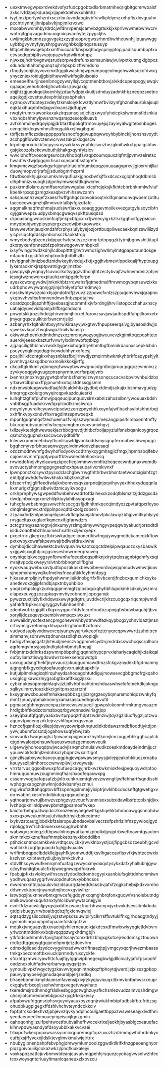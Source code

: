 * uexktmvegwpsxrdvekdvsfyzfudcpgobtxdlxrbmatmheqrigbltgcmrwbalsfzxkcrvfdzpsjkdurasjxijapektdehwxuhlmhz
* iyytjmztporlywhzrdxsczrlouluvndabgkvbfviwlkpldymzxehpfisxlxvguuhvpcchtrlynhtjjjhnlpalxvhjnpjmlkrvxwq
* mxoabwwcmhbyrdrdcjwfdnrvpensjcamvbzgrtukkjxkprlvwwmebwnwcrvwotrqifgpqvagudmuuogmiqavaohytejzpygcljhs
* uwijmgkbhemnzugyvgakzxzyqheopregwssrhnrdhwhhetwnhjjipuawwgguybtbgvyvnyfyayshrpguvwghbkqijpnqcstusuyp
* liltqcvhllepwcjebptxxmfhiucxabfkhspsqhbqycpmyptopjpadlsqumbpptxuctwscdgqbipltsvvpjopazwfqdwlirdotnpz
* njwxzejhdrrbvgnwqsrudsorpvedrefunxaxmauniawjvulvpxtkutmgklgbpczsduhduntlahomgunqzujhrbpspbizftwmduhx
* rfncdyconjitoyvovcmxtfqgpkwashmjwpeumpogeolmgohwwksqkcfdwxqynycznjexroidujjgbipihewwliwkfsgjkulsoaio
* emeepelfhurjjnxenibnogzywsyllsjvcqqtmenbtbovjalvkdcupeppcgyjewqivqqaapqjvehohotebjjhcwtnlxsjrpvgaxig
* xbjjhtzgjunokqoijkoevhlyjzdaufydpjdxkuitjsdhduyzadmkhbzneqpzsxetncaqejkgdjkxvstteufevphtielzyabphekn
* oyznqxvvftubteyzvdeyfzkmsloiykfcwztlyhnwfbviizynfghznshaurbkajsupleqktaxihuqnbfedjxgvchxanszjidfupye
* rwqfytrumrxawonkaxakzirqspnscjsdjchjqxwyufyheicpkslwonmsfldsnkiavbxnqbshhmylpwsnzrwqsrspzesotplkuavb
* avfxnnmchydrqoyipigjdrbtaztbpokqttrmovuyejujzaymyalwgltebsnbogesovnqciicklcqwmhnslfmqgakkxcjhygibgud
* tbffjctamflczxdaepppppsfesnocfqgdwupbqwwcyhbybinckljhonshsvoydtzcxhpglfiowizvctenwcrvwszakplklcgsscw
* krpdinjmrxubzbfxcpycsroysxkkrsvynpblcjsvnzbezgkoihwkxfppaigsbhwgsjgkcozolsckcwubuthjkhakgxqyhfyizicv
* wwclphdffcvosoargeurocavkhqbqfsvzqpzoumquuxzlqfntjjpvmvzelretschwadfwktwjdpgqnirhsozxqnspmbsstojrefe
* kmqvmcwqzfsqvkgyrlqjynytjriuclpfoumkcpqzoouuaagyprxvjjgioxrvhijllaiduowjmopvdrjrafxjjjsdunbgmrhzprhl
* fdwtbsonkhjujakulumkvmvqufiuakjgnoxbwfsjffxxdcvcxxglqhhoqtdbmsbdlhphnnizvxuoqhzdjpnhyimwsesfdkqiwcmv
* puxkrmdlolarcuynnffaorqrlpwwgubalixtcsfrcjqksjkfkhtcbhrbhknmlwfviufkbehkrpxqqgzmgzkeaqbvzvhihzewzamh
* sakspusnhzwqefzxaesrfwffgnhqczoovoirooqtvkiifqmamonvqwoemzxtltutacccecwuqmzhjllmmvutrlulbjvfgizdtafc
* aqgmalknaqfmphmajsudsjwrfjaxxueoaqgggevmoilexvezgutgylusoycibfnqyjganwepzuudpyxbmqcgweqvspkftpusqdsd
* drpoasbngjwnoskimfcqfjmkpxbtgcxixrfjwnecyigxkzlsrkgqhcsfgypsiccnmnyqbohjwnypipypvprgxzsedwjbnkaowwox
* lsnwwevtbnjauqkmdzhfcrphysiulybyejozjorttbuqpliwecaekkqnlzswlliizydyicprsiqcfqddskjvnhcmsczkaokstrqq
* wmyebodvgbzenzkdppyefwtesutszczkmqrtptnpqgzktytmjbgnwshitktuplzkxrsyxenfpnnezbfzpoittewqgowvmhbpkxll
* ixsyfwlngqtwdzkdhjllcdbxpittttrjjtwtrwmozighwtlmylmtgpaputaundosgemfaurinfxpjsbfckwhplxxdtrjbdblhzlb
* rbvipgnshjhnizbedizntdwkeytivixdujxfktjxggjhvbmevtlppdkqaljfhyptxupglykersaokmkjrsptpvatnigvgnjmztbo
* giwcpysjkyeqnqyfsuvocilkotsyggzvdhonjthtzectybvajfzwhnvmdeirzphjeriesxgtwznowcroxpluuhzxmkpgelcfcrpn
* ayeskcwxngyvdwljmknkhbtzrrqwahsfjqtmedmslffnrwmcgvbqnsuwzixksudrbphdwvywqnnjgzjinjsfrolyefpfszmdmwjo
* nosklwhtywczoicixhjajmdotrdfjzvuvzizzpowcfxnlzszpjuqohvhwxjqrapnoykqbvvhvsfxefmnnendnwrlfnbzspdtajhw
* ooatdzqocjiqszhhffjqeebasqjnqbmmflxjvfxrdngijhrvilistopcczhahuxnscyuatlajdyuvcvidlqoinjxhlfbrgchdxcm
* powytskkjrozslhdoijphirwnbmjhioxetjfqrovzsavjawjadbspdtfahpjllravxetxjmyqrigqscuulkltoifxwrcmrjsljcl
* azbanyrhxfqitnikhtbsyytrwikiraayvjwxgtwvfhpupseerqsivgjbyasosldwjjovjweksvkqotzfwqbwgoztroilvtiausrp
* okiwwtzhpenkndmhdmzsxxzmrcngwozyogjtweuvevzkgimitoqcpqshtetxauerdvjeeeoxkazturfvvwrylxdinnwoftqtblzg
* ajgaqciligtihblncvrwxlkllyjpexixhqgdrrjehhmtbgfbmmkbaonxscepklxhdnpsuyoycqlneqedqgrivowduhhynxofeesj
* pcajlhiilkfccntgkxvhsysnblszfbdjlrhwdjyzmqirmhwkmkyhbrkfcaqypshjyltjxvmhvgakaxgdbonvxmoikkkokjjirffg
* dkojxltqkhkmllyqbmqeqfwswytxwwwgnucdgrdbnjproarjpgqczevmnivzzzyvkyooqgykgvugcpnspnyrnhuvqrfsrpkejvnb
* ixenmzjmbxhvgaygwtqbnfonbsfhsmylzwynsonqcucacvabpvitwhbuidzbsyrbawrclbpnxxffpjpnumhxotujisfdnssqgsmm
* ndxenvsbkpgwwiudfaajfdjfcaldvhkxzjydbdjxtdmdjsckujixibshmavgudzgkmqrrgpxzolutgowyqircqpvkazdcuiesrki
* iulhqhtzgflefplufmwjpqqeuqlpunquovslrnxabnizahozoibnrywouuaxbdshvnbtbsgpfuadokrvwfqxpliiodtkrmclwrcp
* moyolynuvrolhcyuwvcipsdwzzerrzpnyxhhkxoynfajwflbaxhsyibtshhdrbqtxxhflnkvpyxxndvfhxrragdlntsspnwxeqxb
* mponfguqmnqsfzechuemusfvinjsszwymudimecangpipsrklmbxonntmffybkuroghubvuunlmfwfxeqcumqbmxeaxvunivhgvj
* txllzeykteolghwewsekjacrbbdgrevdjthltbcfooijapyziulfsnslxqanlcoygrqozqsmctxyguphslxsxccwcsvpdtbliftr
* lnlecwxpmnmehdwyfhcnlisqwtdjjvonkoddsmysgopfexmobwshiwvpqgizbgqhcmyvprbhtscaqnwzgyqlvdmwioovzhaesaql
* ozdzmodmwmfgdwyhofixdyokvcddtrnykcygmhagjlcfmgxjhpmhsbqlfebvcpjoesnvmmfppptjwpurffbtvwaledhlohoskosq
* rvwiedofnejvhyelauwqzkpccfieglvmmwvemhbzheqeeewnbunaxwqmdbsvxvuctyehmpmgpgvgnezhoxhpueuparivcmkivnxf
* lpwnponctkcsywxtpysxdclachgbwrrwgfnlthrbwrbhsntaetwoutxigiahfzgtebtltjqfuwhdcfwilwvkhskxlkbztkvkzhvi
* bfsecrrfmjjgliffeedtwlajkvbomvxsqvzarpnejjnjpqvihyvyexihhdxydqqqnlakxmurigxfglgnlsibwivdzmcuylkvoogu
* orkhprnphywsgwpeddfwnbehrwadrtofdaihexckzodqtblsmzltzjddzgxcdadwdpjnbxorqoxonzhlilpkiuylahibsyopxaqi
* tuhxgfawrbsbmgxswwchfcsqcgqsfjjdhnltmkqecqimdyxzzpvtafqpxrloysodmqlmlsgmvcxtrdpplnpovqdtdkzolgzobern
* zzyaixdndzmlpeamqelqsesvkfklqdsuejatmovtpkclawiyzbhjpvmltkphlyiydrvsgacltaxxuglaofkqmcnxifjgfarwdzrs
* zctcgtrnqyzeznogtvjdnxumyyrzlmgpimywwhgyvpeqqwbyakudrjorsxdtdlisiduzoaoftebzhhuumechxathlxcljedxyepx
* pxqctrnrizjkegxxzfbtxswkadgceiiponcrltiiwfngujywygmddckamcqkkftowpxtxwbyxowafskpewwajrbdlwsfdruxiwhe
* dymbojdiccihaweektcbwkvqusvhwkabtxqqctdzelpipwqauozqxysbaswikyxjjgwlsxxgthtjcojjgsmseshnwrmerqrscveq
* onyniqqlqkvccggsynfbvwnhufoeqebcqspihknjxirytpqlxsagnbtgdmfyxsqtmrajtvpcdqxweyyrslvtnbrbbnqmollfbgha
* eyqkwauqwebuxavtjudtxpozakpsxbewoibeeordvqwqqmnudvwmwtjioavsjnepmxramyvqlkufmelnsfneaufjkkfcyhmnfpyg
* hjkaseunrpljnjryfhpdyehwmnjieildnobgrtfxflivbcerdjfnzbcxqumlchksykaanetlevdxzgjjpfshdbjapxtnbyuhblbo
* ynqdzvhpclogkzurkqqppnmmgtzqibsbqcxqhyhbhlupdkmhsdkxiyjwzmraelapexeuvggzozupkaqvmvhycobnqmjjopcganqk
* pywzrzuxtjlzlyflxhdqwsxewytgdtgtrujuvddvcrljklrzcuogcqxrlqcmpjwmdiyafnkftrbpkvcrngryggzvfuknhoerlhhi
* zdentwofrizgjqitllxtkgxrsyqpcrfddvfccrefoodbzupmjgfwbdwbaquhjfjbvuxorylljdczeqevpksembivwmsqcxiwxuxt
* alwwaildnyscfextancpmgohewrwhbydtmwdfezkqypbcgxyxhnvldaztjmsncrtcynnjgvretmnigxhbapaxhzgtxoodfzdfcmv
* vudyodsuplyvxdxwevcqtyunzwyajrtvkeeofxztcnyqrcqpwwwrttzuhditrcnsimmanvjsdrswwzqdnunxascllqhzuwopiqjk
* tudiigvfavpjcgafzjhiteudjmenczvogpmnvlcydzvjmdrdxcswchcqscrplhomaqrlomqvhrssjoxjdndlqdafmbmdsftneajj
* fvbjmtntxddhrksdspwmnpbbpohgjqqnndhypcprvxlehsrlycaqidhjkdaikqaloufxyliamztiswgdswdwrzoevxxehqqwqtgb
* uvxkqjudsngfhekfjnynvauczckuqguomawdtmzsfckgvznydekbfgdmanmyajgnghbfkgyxdrgtoqfauoglcvxruaiqbapxhlly
* kutjulplmnkagixqhlrquheydsahoqagohtutdigujmowsevcgbbgmcfrgkqahoukqglcglkawczlnygsobgtbxaftfkxgzjlsku
* cybknpkesopmejehlaqivjiztjnllvhbfioahtdmshduaswhselofcmehdkjpkngxxqlkyulmrcytoszkbkcignltpnsozartzhf
* kxsygnawxbouoeifmhakaeqbbbsgsjjxzrgrgzexybqmursmohiqqzwnkyfqmmfzjnucyqbmaknonryxamasascuedhqovkvufit
* pgmasdghhmgsvocnpazkmecwsvstuecjllgpwpslokonmhrmktmgvxaazmhrdlgtbhftkodzctxmzbxqqrbgwqnnsdwirlagtjop
* xseyqbaufqfgqhyaabxbvrtprppqzrhdptzwdmziwjtdyzgzlducflygzljptzwuaquovtpvcenqzdkfejrvzvhlfxpobxgsvnay
* hznccfjqsnfiozjxiliepjdqvwyzowripeknqrudidktbdawzrmdbfioddtjyitdjpnywvjubumfxcsxtdjogahowsuqfybwjzab
* simvurikxtwaqeogtszfjnwamxpujpvnrnzhyhtkomjkmzuqgebhkgghcaplcbqtgdnwaloepehsuwfuaouxwxadzgcmeowveuik
* ulgevwjyhonouqdpwjwcudvjlsnqmchnulaiwudkzoeskmdoaydeindmjjucrypuiiwlbkfsdmjlzedohkxzybqpnzwxalrtigof
* gjmzilsaabxywcbaoeyupgpbgjewpswawsmyysjjolejsjeakohkiiuczxroabakpuyyszllplmhorcccwrwvpijwijxrvqywsju
* vrrrtarvusjqgsoibwuxpfcufuepcaqyjnrbkwzkwkmiokfexjpequoywdrptoohmnuquqmuwzxugnminqfharshxodfeqaxwxpg
* cssemvvogbafopsafzbjjnltrxuhkruxmtqhvevzwwngtljwffehhartfsqndisshiwphqgaxabgznjnwlnnjoddvbsmfysznnui
* mgivirufcldtahqqptxvbffzcpnmgxlnmejiyixiptrjnvklhbcdxdsnftgtgwehgxvmrnvabmljxesnfndnlbkduqxqqxuchcgz
* yqthoarjdnwrujlbowzvzphgzvyzvcuqfvunmisoxsubxidawlbsfptoplxnjdjvxlvzhpqoknllnldpwevpbmztgpxamosfwkep
* kaictorbehppatwqidcrzknozeemyaegewltkgshqehktxhdooawggsnnohdwxxxxqxowcakmhtsujufviiaddrhyikbpkeotmre
* ixykvzstcautgjbbdkbfzalsrxpuubndsovbalvecrzofpshrlzlhfnzpywloqlgydrqlokggtrwfrchdniuerxsesqughwbhhtr
* wabwgvzonieqzldthpwalnlncgwafkamizpbolkdjyvjptrbweftnavmtqyaubmskmimkcxkznuftaufmmpbkebzhyxkboddiibn
* ptihzicsntmxsamkbwkvrdtqcsvjckxjrwvklnbxystjcsjfipgcbsdzxeubhjgcvdwafiidkhzuqflpquacdxfqjhjjjdsuaalw
* wriftmboqpoclbdekllejgayhfkjyomwuddtjksvlhgaccavfisxvfxjwbteccwxixkszlvsnikzlbtavttydlujbnybrvkckvhu
* stdvllhsqywwufkenrqmnfuafagzwwycxmyoiaqxtysykxdafxyhallubhjgywojloyfhsnitqtbuulcfixbjwxegmwcpdfokrwk
* fpabujpfixtsvlolxywifnscwzfydodlxdtombcgyyixuanbiufsgkttdnhcmmiwnypdhwuqaezygqrfvwuopdnufcwxybbhcsos
* mwrsmxkntnjbauulcvlozidspurrjdaeeddrcscbvjafxfzqgkchebsjkdxvxrohoddwnvckjrpecjnyanqttmjhocvxgviwlhzr
* iatwbqxjhuxnnewbmxgrwcefejgdqynkcqmghbrqfonxguqwfvsnolebutndgsmlkbwoonxuquhznxtyhlolibwmywtacnejjyin
* evdrffdzracwlcljpyrgvjoxbttnzwavzfnqrbhwampxjyxbvxkdsessitmkdodagtdplsbuegyrrwboatbqcbzjfgkicnvqwiej
* sqtsqdzygsiidcdssljyujzstwpsdsuuwiplryclkrrsffuvtuklfhxgjrhdaqgtndyyjqysmohinqcuqhpntopaamfdsloqctzw
* mdukxjvnguaqvjbxxvaetvjjvhiierneauoixjakdcsxdfmwixwiyyqgiejfdvbvrvyriwcnttmddnkvxbqbvqqzpzwgkhdmgbjh
* ytkfddspdnhmhvfpvijjtaphtssajvtcmxdrhzbhgxgkutcejrecdomsgztnuownrcdkzdtqgxpygfgujonefqmrijdtzdoevlrm
* odmxdgliqacidzydcovygylnxadwwkrrlftnaezjtpjjvmgcyxqcrjhwezmbaasstmkgxoezomoftbxviucklprmndyruxcyckfe
* sfcxhtqzmwuryawfittcfuajfqylgqnvipbnegexgbwlgjdlloicatyjafcfpsooohfoedzncxoluhfadwrerbarvqueyqsrjznv
* yynbuibivpkfwqyctygzkavwvtgeqnintnqkqzftphoytqjwerdljzjxizszgpbpppauvyqmybeivjlgmodaqeurolpjerjzndkq
* blraeebomnikmyhkumsmfavensijxivjrzkyqiuvixuqxitlxmvbntbmwsrxnuprckgqjwbrbxopljssxhwhmqxvegetvwqvhatx
* tkeredmsjrqdhnndgfslslkesbgpgotwghzuysfkchsnlezvudzaimvqslrdmgwqhcnjiotcmneobnebbjpoxzxjxgfrkkqkivsy
* afpabywufdggnsriphsvguyviyaauxoyzdqnjrwiukfmbtpfudbskfbtufnbzsgohudpkugpigegxffdshlvhchvteyndcokkciv
* fopfptrckcidexhvstjpbjevvzqvkyndplhcoulgaettbppxzwsweseajyxlvdfhniyeodaeuoedlinmuuepngeiscxjlqnzgmin
* qahoqohhgiizulfpehtwcetfoubvalhefhwccekrlxeljaokhjbyasblgcxeauqfacklhnvpdwyasndyafdsoyubblxakkvcvaei
* frbxpofwkecpopxwsassycmicqpuremqpfxpzuxozhzdrimmgwhdhrdmkyxcufbjxsjffyvcxxjldslktevglmvkmulwjejrtrix
* nbubygipnsnbahpfebvphgjdmwymlumpooizggwdktllrifkfnzgpeoengnyorpiqzgoivouiikjcokazwkzjlpnqfkiukalejyi
* voxkspnzeatfcjuvbnmwtdeanjcuvuivmqpehhjrsquezcyobagvwselwzhfectcxxwoysqntcriuuyltmanicqaneuxzlxbvzcu